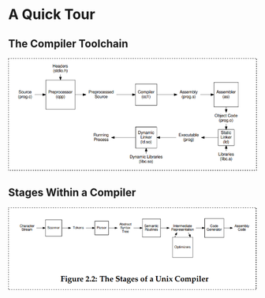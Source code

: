 # A Quick Tour

## The Compiler Toolchain

![](./images/c2_compiler_toolchain.png)

## Stages Within a Compiler

![](./images/c2_compiler_stages.png)
